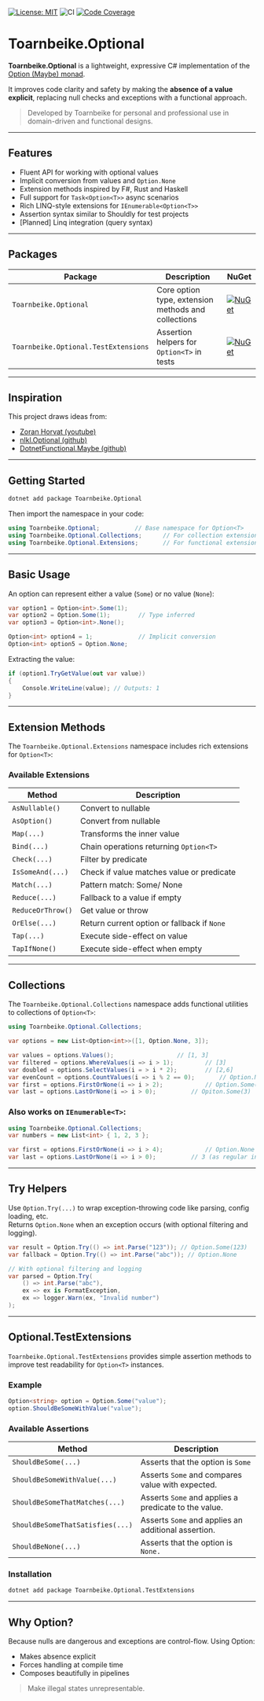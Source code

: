 ﻿[![License: MIT](https://img.shields.io/badge/license-MIT-blue.svg)](LICENSE)
![CI](https://github.com/Toarnbeike/Toarnbeike.Optional/actions/workflows/build.yaml/badge.svg)
[![Code Coverage](https://toarnbeike.github.io/Toarnbeike.Optional/badge_shieldsio_linecoverage_brightgreen.svg)](https://github.com/Toarnbeike/Toarnbeike.Optional/blob/gh-pages/SummaryGithub.md)

# Toarnbeike.Optional

**Toarnbeike.Optional** is a lightweight, expressive C# implementation of the [Option (Maybe) monad](https://en.wikipedia.org/wiki/Option_type).  

It improves code clarity and safety by making the **absence of a value explicit**, replacing null checks and exceptions with a functional approach.
> Developed by Toarnbeike for personal and professional use in domain-driven and functional designs.

---

## Features

- Fluent API for working with optional values
- Implicit conversion from values and `Option.None`
- Extension methods inspired by F#, Rust and Haskell
- Full support for `Task<Option<T>>` async scenarios
- Rich LINQ-style extensions for `IEnumerable<Option<T>>`
- Assertion syntax similar to Shouldly for test projects
- [Planned] Linq integration (query syntax)

---

## Packages
| Package                               | Description                                           | NuGet                                                                                                                                                 |
|---------------------------------------|-------------------------------------------------------|-------------------------------------------------------------------------------------------------------------------------------------------------------|
|`Toarnbeike.Optional`                  | Core option type, extension methods and collections   | [![NuGet](https://img.shields.io/nuget/v/Toarnbeike.Optional.svg)](https://www.nuget.org/packages/Toarnbeike.Optional)                                |
|`Toarnbeike.Optional.TestExtensions`   | Assertion helpers for `Option<T>` in tests            | [![NuGet](https://img.shields.io/nuget/v/Toarnbeike.Optional.TestExtensions.svg)](https://www.nuget.org/packages/Toarnbeike.Optional.TestExtensions)  |

---

## Inspiration

This project draws ideas from:
- [Zoran Horvat (youtube)](https://www.youtube.com/@zoran-horvat)
- [nlkl.Optional (github)](https://github.com/nlkl/Optional)
- [DotnetFunctional.Maybe (github)](https://github.com/dotnetfunctional/Maybe)
 
---

## Getting Started

```bash
dotnet add package Toarnbeike.Optional
```
Then import the namespace in your code:
```csharp
using Toarnbeike.Optional;			// Base namespace for Option<T>
using Toarnbeike.Optional.Collections;		// For collection extensions
using Toarnbeike.Optional.Extensions;		// For functional extensions on Option<T>
```

---

## Basic Usage

An option can represent either a value (`Some`) or no value (`None`):

```csharp
var option1 = Option<int>.Some(1);
var option2 = Option.Some(1);        // Type inferred
var option3 = Option<int>.None();

Option<int> option4 = 1;             // Implicit conversion
Option<int> option5 = Option.None;
```

Extracting the value:
```csharp
if (option1.TryGetValue(out var value))
{
    Console.WriteLine(value); // Outputs: 1
}
```

---

## Extension Methods
The `Toarnbeike.Optional.Extensions` namespace includes rich extensions for `Option<T>`:

### Available Extensions
| Method			| Description								    |
|-------------------|-----------------------------------------------|
| `AsNullable()`	| Convert to nullable						    |
| `AsOption()`		| Convert from nullable						    |
| `Map(...)`		| Transforms the inner value 			        |
| `Bind(...)`		| Chain operations returning `Option<T>`        |
| `Check(...)`		| Filter by predicate					        |
| `IsSomeAnd(...)`  | Check if value matches value or predicate     |
| `Match(...)`      | Pattern match: Some/ None                     |
| `Reduce(...)`		| Fallback to a value if empty      		    |
| `ReduceOrThrow()`	| Get value or throw						    |
| `OrElse(...)`    	| Return current option or fallback if `None`   |
| `Tap(...)`		| Execute side-effect on value				    |
| `TapIfNone()`		| Execute side-effect when empty                |

---

## Collections
The `Toarnbeike.Optional.Collections` namespace adds functional utilities to collections of `Option<T>`:

```csharp
using Toarnbeike.Optional.Collections;

var options = new List<Option<int>>([1, Option.None, 3]);

var values = options.Values();					// [1, 3]
var filtered = options.WhereValues(i => i > 1);			// [3]
var doubled = options.SelectValues(i = > i * 2);		// [2,6] 
var evenCount = options.CountValues(i => i % 2 == 0);		// Option.None
var first = options.FirstOrNone(i => i > 2);			// Option.Some(3)
var last = options.LastOrNone(i => i > 0);			// Opiton.Some(3)
```

### Also works on `IEnumerable<T>`:
```csharp
using Toarnbeike.Optional.Collections;
var numbers = new List<int> { 1, 2, 3 };

var first = options.FirstOrNone(i => i > 4);			// Option.None
var last = options.LastOrNone(i => i > 0);			// 3 (as regular int)
```

---

## Try Helpers

Use `Option.Try(...)` to wrap exception-throwing code like parsing, config loading, etc.  
Returns `Option.None` when an exception occurs (with optional filtering and logging).

```csharp
var result = Option.Try(() => int.Parse("123")); // Option.Some(123)
var fallback = Option.Try(() => int.Parse("abc")); // Option.None

// With optional filtering and logging
var parsed = Option.Try(
    () => int.Parse("abc"),
    ex => ex is FormatException,
    ex => logger.Warn(ex, "Invalid number")
);
```

---

## Optional.TestExtensions 

`Toarnbeike.Optional.TestExtensions` provides simple assertion methods to improve test readability for `Option<T>` instances.

### Example

```csharp
Option<string> option = Option.Some("value");
option.ShouldBeSomeWithValue("value");
```

### Available Assertions

| Method                            | Description                                           |
|-----------------------------------|-------------------------------------------------------|
| `ShouldBeSome(...)`               | Asserts that the option is `Some`                     |
| `ShouldBeSomeWithValue(...)`      | Asserts `Some` and compares value with expected.      |
| `ShouldBeSomeThatMatches(...)`    | Asserts `Some` and applies a predicate to the value.  |
| `ShouldBeSomeThatSatisfies(...)`  | Asserts `Some` and applies an additional assertion.   |
| `ShouldBeNone(...)`               | Asserts that the option is `None.`                    |

### Installation
``` bash
dotnet add package Toarnbeike.Optional.TestExtensions
```

---

## Why Option?
Because nulls are dangerous and exceptions are control-flow.
Using Option<T>:

- Makes absence explicit
- Forces handling at compile time
- Composes beautifully in pipelines

> Make illegal states unrepresentable.
